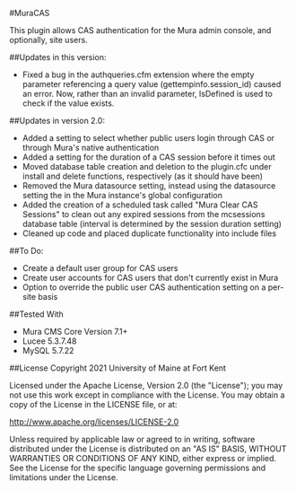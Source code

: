#MuraCAS

This plugin allows CAS authentication for the Mura admin console, and optionally, site users.


##Updates in this version:
* Fixed a bug in the authqueries.cfm extension where the empty parameter referencing a query value (gettempinfo.session_id) caused an error. Now, rather than an invalid parameter, IsDefined is used to check if the value exists.

##Updates in version 2.0:
* Added a setting to select whether public users login through CAS or through Mura's native authentication
* Added a setting for the duration of a CAS session before it times out
* Moved database table creation and deletion to the plugin.cfc under install and delete functions, respectively (as it should have been)
* Removed the Mura datasource setting, instead using the datasource setting the in the Mura instance's global configuration
* Added the creation of a scheduled task called "Mura Clear CAS Sessions" to clean out any expired sessions from the mcsessions database table (interval is determined by the session duration setting)
* Cleaned up code and placed duplicate functionality into include files


##To Do:
* Create a default user group for CAS users
* Create user accounts for CAS users that don't currently exist in Mura
* Option to override the public user CAS authentication setting on a per-site basis


##Tested With
* Mura CMS Core Version 7.1+
* Lucee 5.3.7.48
* MySQL 5.7.22


##License
Copyright 2021 University of Maine at Fort Kent

Licensed under the Apache License, Version 2.0 (the "License"); you may not use this work except in compliance with the License. You may obtain a copy of the License in the LICENSE file, or at:

http://www.apache.org/licenses/LICENSE-2.0

Unless required by applicable law or agreed to in writing, software distributed under the License is distributed on an "AS IS" BASIS, WITHOUT WARRANTIES OR CONDITIONS OF ANY KIND, either express or implied. See the License for the specific language governing permissions and limitations under the License.